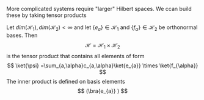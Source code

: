More complicated systems require "larger" Hilbert spaces. We ccan build these by taking tensor products

Let $dim(\mathcal{H}_{1}),dim(\mathcal{H}_{2})<\infty$ and let $\{ e_{a} \}\in \mathcal{H}_{1}$ and $\{ f_{\alpha} \}\in \mathcal{H}_{2}$ be orthonormal bases.
Then
$$
\mathcal{H}=\mathcal{H}_{1}\times \mathcal{H}_{2}
$$
is the tensor product that contains all elements of form
$$
\ket{\psi} =\sum_{a,\alpha}c_{a,\alpha}\ket{e_{a}} \times \ket{f_{\alpha}}
$$
The inner product is defined on basis elements
$$
(\bra{e_{a}} )
$$